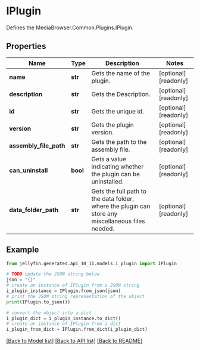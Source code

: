 # IPlugin

Defines the MediaBrowser.Common.Plugins.IPlugin.

## Properties

Name | Type | Description | Notes
------------ | ------------- | ------------- | -------------
**name** | **str** | Gets the name of the plugin. | [optional] [readonly] 
**description** | **str** | Gets the Description. | [optional] [readonly] 
**id** | **str** | Gets the unique id. | [optional] [readonly] 
**version** | **str** | Gets the plugin version. | [optional] [readonly] 
**assembly_file_path** | **str** | Gets the path to the assembly file. | [optional] [readonly] 
**can_uninstall** | **bool** | Gets a value indicating whether the plugin can be uninstalled. | [optional] [readonly] 
**data_folder_path** | **str** | Gets the full path to the data folder, where the plugin can store any miscellaneous files needed. | [optional] [readonly] 

## Example

```python
from jellyfin.generated.api_10_11.models.i_plugin import IPlugin

# TODO update the JSON string below
json = "{}"
# create an instance of IPlugin from a JSON string
i_plugin_instance = IPlugin.from_json(json)
# print the JSON string representation of the object
print(IPlugin.to_json())

# convert the object into a dict
i_plugin_dict = i_plugin_instance.to_dict()
# create an instance of IPlugin from a dict
i_plugin_from_dict = IPlugin.from_dict(i_plugin_dict)
```
[[Back to Model list]](../README.md#documentation-for-models) [[Back to API list]](../README.md#documentation-for-api-endpoints) [[Back to README]](../README.md)


